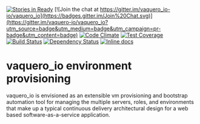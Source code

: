 [![Stories in Ready](https://badge.waffle.io/vaquero-io/vaquero_io.svg?label=ready&title=Ready)](http://waffle.io/vaquero-io/vaquero_io)
[![Join the chat at https://gitter.im/vaquero_io-io/vaquero_io](https://badges.gitter.im/Join%20Chat.svg)](https://gitter.im/vaquero-io/vaquero_io?utm_source=badge&utm_medium=badge&utm_campaign=pr-badge&utm_content=badge)
[![Code Climate](https://codeclimate.com/github/vaquero-io/vaquero_io/badges/gpa.svg)][codeclimate]
[![Test Coverage](https://codeclimate.com/github/vaquero-io/vaquero_io/badges/coverage.svg)](https://codeclimate.com/github/vaquero-io/vaquero_io/coverage)
[![Build Status](https://travis-ci.org/vaquero-io/vaquero_io.svg?branch=master)][travis]
[![Dependency Status](https://gemnasium.com/vaquero-io/vaquero_io.png?travis)][gemnasium]
[![Inline docs](http://inch-ci.org/github/vaquero-io/vaquero_io.png?branch=master)][inch]

[travis]: http://travis-ci.org/vaquero-io/vaquero_io
[gemnasium]: https://gemnasium.com/vaquero-io/vaquero_io
[codeclimate]: https://codeclimate.com/github/vaquero-io/vaquero_io
[inch]: http://inch-ci.org/github/vaquero-io/vaquero_io

# vaquero_io environment provisioning

vaquero_io is envisioned as an extensible vm provisioning and bootstrap automation tool for managing the multiple servers, roles, and environments that make up a typical continuous delivery architectural design for a web based software-as-a-service application.


